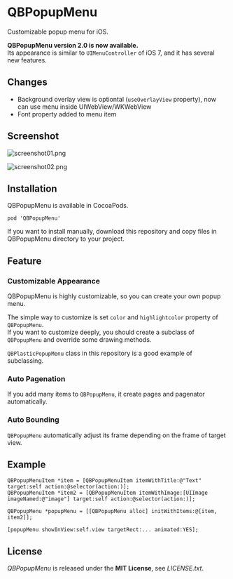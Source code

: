 # QBPopupMenu
Customizable popup menu for iOS.

**QBPopupMenu version 2.0 is now available.**  
Its appearance is similar to `UIMenuController` of iOS 7, and it has several new features.


## Changes

* Background overlay view is optiontal (`useOverlayView` property), now can use menu inside UIWebView/WKWebView
* Font property added to menu item

## Screenshot
![screenshot01.png](screenshot01.png)

![screenshot02.png](screenshot02.png)


## Installation
QBPopupMenu is available in CocoaPods.

    pod 'QBPopupMenu'

If you want to install manually, download this repository and copy files in QBPopupMenu directory to your project.


## Feature
### Customizable Appearance
QBPopupMenu is highly customizable, so you can create your own popup menu.

The simple way to customize is set `color` and `highlightcolor` property of `QBPopupMenu`.  
If you want to customize deeply, you should create a subclass of `QBPopupMenu` and override some drawing methods.

`QBPlasticPopupMenu` class in this repository is a good example of subclassing.

### Auto Pagenation
If you add many items to `QBPopupMenu`, it create pages and pagenator automatically.

### Auto Bounding
`QBPopupMenu` automatically adjust its frame depending on the frame of target view.


## Example
    QBPopupMenuItem *item = [QBPopupMenuItem itemWithTitle:@"Text" target:self action:@selector(action:)];
    QBPopupMenuItem *item2 = [QBPopupMenuItem itemWithImage:[UIImage imageNamed:@"image"] target:self action:@selector(action:)];

    QBPopupMenu *popupMenu = [[QBPopupMenu alloc] initWithItems:@[item, item2]];

    [popupMenu showInView:self.view targetRect:... animated:YES];


## License
*QBPopupMenu* is released under the **MIT License**, see *LICENSE.txt*.
